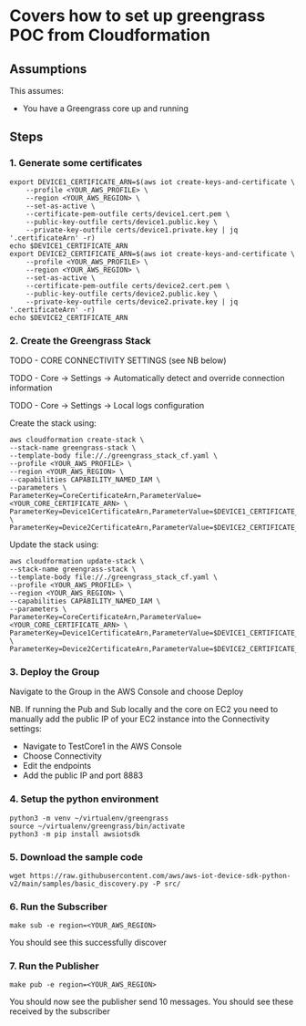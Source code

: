 # Covers how to set up greengrass POC from Cloudformation

## Assumptions

This assumes:

* You have a Greengrass core up and running

## Steps

### 1. Generate some certificates

```
export DEVICE1_CERTIFICATE_ARN=$(aws iot create-keys-and-certificate \
    --profile <YOUR_AWS_PROFILE> \
    --region <YOUR_AWS_REGION> \
    --set-as-active \
    --certificate-pem-outfile certs/device1.cert.pem \
    --public-key-outfile certs/device1.public.key \
    --private-key-outfile certs/device1.private.key | jq '.certificateArn' -r)
echo $DEVICE1_CERTIFICATE_ARN
export DEVICE2_CERTIFICATE_ARN=$(aws iot create-keys-and-certificate \
    --profile <YOUR_AWS_PROFILE> \
    --region <YOUR_AWS_REGION> \
    --set-as-active \
    --certificate-pem-outfile certs/device2.cert.pem \
    --public-key-outfile certs/device2.public.key \
    --private-key-outfile certs/device2.private.key | jq '.certificateArn' -r)
echo $DEVICE2_CERTIFICATE_ARN
```

### 2. Create the Greengrass Stack
TODO - CORE CONNECTIVITY SETTINGS (see NB below)

TODO - Core -> Settings -> Automatically detect and override connection information

TODO - Core -> Settings -> Local logs configuration

Create the stack using:
```
aws cloudformation create-stack \
--stack-name greengrass-stack \
--template-body file://./greengrass_stack_cf.yaml \
--profile <YOUR_AWS_PROFILE> \
--region <YOUR_AWS_REGION> \
--capabilities CAPABILITY_NAMED_IAM \
--parameters \
ParameterKey=CoreCertificateArn,ParameterValue=<YOUR_CORE_CERTIFICATE_ARN> \
ParameterKey=Device1CertificateArn,ParameterValue=$DEVICE1_CERTIFICATE_ARN \
ParameterKey=Device2CertificateArn,ParameterValue=$DEVICE2_CERTIFICATE_ARN
```

Update the stack using:

```
aws cloudformation update-stack \
--stack-name greengrass-stack \
--template-body file://./greengrass_stack_cf.yaml \
--profile <YOUR_AWS_PROFILE> \
--region <YOUR_AWS_REGION> \
--capabilities CAPABILITY_NAMED_IAM \
--parameters \
ParameterKey=CoreCertificateArn,ParameterValue=<YOUR_CORE_CERTIFICATE_ARN> \
ParameterKey=Device1CertificateArn,ParameterValue=$DEVICE1_CERTIFICATE_ARN \
ParameterKey=Device2CertificateArn,ParameterValue=$DEVICE2_CERTIFICATE_ARN
```

### 3. Deploy the Group

Navigate to the Group in the AWS Console and choose Deploy

NB. If running the Pub and Sub locally and the core on EC2 you need to manually add the public IP of your EC2 instance into the Connectivity settings:
* Navigate to TestCore1 in the AWS Console
* Choose Connectivity
* Edit the endpoints
* Add the public IP and port 8883

### 4. Setup the python environment

```
python3 -m venv ~/virtualenv/greengrass
source ~/virtualenv/greengrass/bin/activate 
python3 -m pip install awsiotsdk
```

### 5. Download the sample code

```
wget https://raw.githubusercontent.com/aws/aws-iot-device-sdk-python-v2/main/samples/basic_discovery.py -P src/
```

### 6. Run the Subscriber

```
make sub -e region=<YOUR_AWS_REGION>
```

You should see this successfully discover

### 7. Run the Publisher

```
make pub -e region=<YOUR_AWS_REGION>
```

You should now see the publisher send 10 messages. You should see these received by the subscriber
